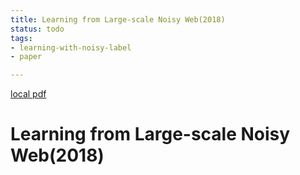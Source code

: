 ```yaml
---
title: Learning from Large-scale Noisy Web(2018)
status: todo
tags:
- learning-with-noisy-label
- paper

---
```


[local pdf](../../../pdfs/2018-Learning%20from%20Large-scale%20Noisy%20Web.pdf)

# Learning from Large-scale Noisy Web(2018)
